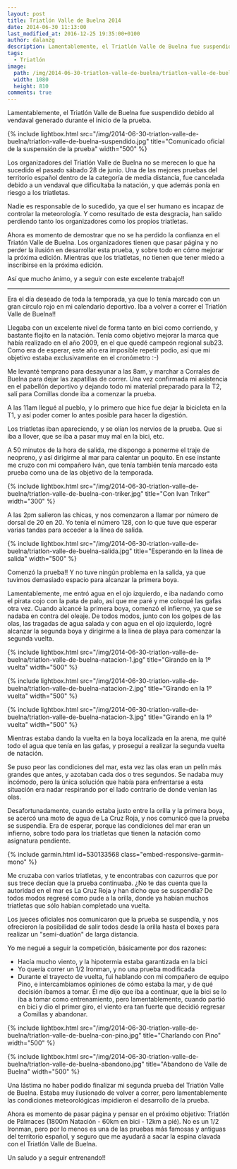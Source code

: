 ```yaml
---
layout: post
title: Triatlón Valle de Buelna 2014
date: 2014-06-30 11:13:00
last_modified_at: 2016-12-25 19:35:00+0100
author: dalanzg
description: Lamentablemente, el Triatlón Valle de Buelna fue suspendido debido al vendaval generado durante el inicio de la prueba.
tags:
  - Triatlón
image:
  path: /img/2014-06-30-triatlon-valle-de-buelna/triatlon-valle-de-buelna-suspendido.jpg
  width: 1080
  height: 810
comments: true
---
```


Lamentablemente, el Triatlón Valle de Buelna fue suspendido debido al vendaval generado durante el inicio de la prueba.

{% include lightbox.html src="/img/2014-06-30-triatlon-valle-de-buelna/triatlon-valle-de-buelna-suspendido.jpg" title="Comunicado oficial de la suspensión de la prueba" width="500" %}

Los organizadores del Triatlón Valle de Buelna no se merecen lo que ha sucedido el pasado sábado 28 de junio. Una de las mejores pruebas del territorio español dentro de la categoría de media distancia, fue cancelada debido a un vendaval que dificultaba la natación, y que además ponía en riesgo a los triatletas.

Nadie es responsable de lo sucedido, ya que el ser humano es incapaz de controlar la meteorología. Y como resultado de esta desgracia, han salido perdiendo tanto los organizadores como los propios triatletas.

Ahora es momento de demostrar que no se ha perdido la confianza en el Triatón Valle de Buelna. Los organizadores tienen que pasar página y no perder la ilusión en desarrollar esta prueba, y sobre todo en cómo mejorar la próxima edición. Mientras que los triatletas, no tienen que tener miedo a inscribirse en la próxima edición.

Así que mucho ánimo, y a seguir con este excelente trabajo!! 

---

Era el día deseado de toda la temporada, ya que lo tenía marcado con un gran círculo rojo en mi calendario deportivo. Iba a volver a correr el Triatlón Valle de Buelna!!

Llegaba con un excelente nivel de forma tanto en bici como corriendo, y bastante flojito en la natación. Tenía como objetivo mejorar la marca que había realizado en el año 2009, en el que quedé campeón regional sub23. Como era de esperar, este año era imposible repetir podio, así que mi objetivo estaba exclusivamente en el cronómetro :-)

Me levanté temprano para desayunar a las 8am, y marchar a Corrales de Buelna para dejar las zapatillas de correr. Una vez confirmada mi asistencia en el pabellón deportivo y dejando todo mi material preparado para la T2, salí para Comillas donde iba a comenzar la prueba.

A las 11am llegué al pueblo, y lo primero que hice fue dejar la bicicleta en la T1, y así poder comer lo antes posible para hacer la digestión.

Los triatletas iban apareciendo, y se olían los nervios de la prueba. Que si iba a llover, que se iba a pasar muy mal en la bici, etc.

A 50 minutos de la hora de salida, me dispongo a ponerme el traje de neopreno, y así dirigirme al mar para calentar un poquito. En ese instante me cruzo con mi compañero Iván, que tenía también tenía marcado esta prueba como una de las objetivo de la temporada.

{% include lightbox.html src="/img/2014-06-30-triatlon-valle-de-buelna/triatlon-valle-de-buelna-con-triker.jpg" title="Con Ivan Triker" width="300" %}

A las 2pm salieron las chicas, y nos comenzaron a llamar por número de dorsal de 20 en 20. Yo tenía el número 128, con lo que tuve que esperar varias tandas para acceder a la línea de salida.

{% include lightbox.html src="/img/2014-06-30-triatlon-valle-de-buelna/triatlon-valle-de-buelna-salida.jpg" title="Esperando en la línea de salida" width="500" %}

Comenzó la prueba!! Y no tuve ningún problema en la salida, ya que tuvimos demasiado espacio para alcanzar la primera boya.

Lamentablemente, me entró agua en el ojo izquierdo, e iba nadando como el pirata cojo con la pata de palo, así que me paré y me coloqué las gafas otra vez. Cuando alcancé la primera boya, comenzó el infierno, ya que se nadaba en contra del oleaje. De todos modos, junto con los golpes de las olas, las tragadas de agua salada y con agua en el ojo izquierdo, logré alcanzar la segunda boya y dirigirme a la línea de playa para comenzar la segunda vuelta.

{% include lightbox.html src="/img/2014-06-30-triatlon-valle-de-buelna/triatlon-valle-de-buelna-natacion-1.jpg" title="Girando en la 1º vuelta" width="500" %}

{% include lightbox.html src="/img/2014-06-30-triatlon-valle-de-buelna/triatlon-valle-de-buelna-natacion-2.jpg" title="Girando en la 1º vuelta" width="500" %}

{% include lightbox.html src="/img/2014-06-30-triatlon-valle-de-buelna/triatlon-valle-de-buelna-natacion-3.jpg" title="Girando en la 1º vuelta" width="500" %}

Mientras estaba dando la vuelta en la boya localizada en la arena, me quité todo el agua que tenía en las gafas, y proseguí a realizar la segunda vuelta de natación.

Se puso peor las condiciones del mar, esta vez las olas eran un pelín más grandes que antes, y azotaban cada dos o tres segundos. Se nadaba muy incómodo, pero la única solución que había para enfrentarse a esta situación era nadar respirando por el lado contrario de donde venían las olas.

Desafortunadamente, cuando estaba justo entre la orilla y la primera boya, se acercó una moto de agua de La Cruz Roja, y nos comunicó que la prueba se suspendía. Era de esperar, porque las condiciones del mar eran un infierno, sobre todo para los triatletas que tienen la natación como asignatura pendiente.

{% include garmin.html id=530133568 class="embed-responsive-garmin-mono" %}

Me cruzaba con varios triatletas, y te encontrabas con cazurros que por sus trece decían que la prueba continuaba. ¿No te das cuenta que la autoridad en el mar es La Cruz Roja y han dicho que se suspendía? De todos modos regresé como pude a la orilla, donde ya habían muchos triatletas que sólo habían completado una vuelta.

Los jueces oficiales nos comunicaron que la prueba se suspendía, y nos ofrecieron la posibilidad de salir todos desde la orilla hasta el boxes para realizar un "semi-duatlón" de larga distancia.

Yo me negué a seguir la competición, básicamente por dos razones:

  - Hacía mucho viento, y la hipotermia estaba garantizada en la bici
  - Yo quería correr un 1/2 Ironman, y no una prueba modificada
  - Durante el trayecto de vuelta, fui hablando con mi compañero de equipo Pino, e intercambiamos opiniones de cómo estaba la mar, y de qué decisión íbamos a tomar. Él me dijo que iba a continuar, que la bici se lo iba a tomar como entrenamiento, pero lamentablemente, cuando partió en bici y dio el primer giro, el viento era tan fuerte que decidió regresar a Comillas y abandonar.

{% include lightbox.html src="/img/2014-06-30-triatlon-valle-de-buelna/triatlon-valle-de-buelna-con-pino.jpg" title="Charlando con Pino" width="500" %}

{% include lightbox.html src="/img/2014-06-30-triatlon-valle-de-buelna/triatlon-valle-de-buelna-abandono.jpg" title="Abandono de Valle de Buelna" width="500" %}

Una lástima no haber podido finalizar mi segunda prueba del Triatlón Valle de Buelna. Estaba muy ilusionado de volver a correr, pero lamentablemente las condiciones meteorológicas impidieron el desarrollo de la prueba.

Ahora es momento de pasar página y pensar en el próximo objetivo: Triatlón de Pálmaces (1800m Natación - 60km en bici - 12km a pié). No es un 1/2 Ironman, pero por lo menos es una de las pruebas más famosas y antiguas del territorio español, y seguro que me ayudará a sacar la espina clavada con el Triatlón Valle de Buelna.

Un saludo y a seguir entrenando!!
